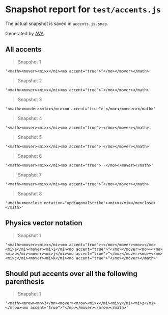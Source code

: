 # Snapshot report for `test/accents.js`

The actual snapshot is saved in `accents.js.snap`.

Generated by [AVA](https://ava.li).

## All accents

> Snapshot 1

    '<math><mover><mi>x</mi><mo accent="true">^</mo></mover></math>'

> Snapshot 2

    '<math><mover><mi>x</mi><mo accent="true">‾</mo></mover></math>'

> Snapshot 3

    '<math><munder><mi>x</mi><mo accent="true">_</mo></munder></math>'

> Snapshot 4

    '<math><mover><mi>x</mi><mo accent="true">→</mo></mover></math>'

> Snapshot 5

    '<math><mover><mi>x</mi><mo accent="true">⋅</mo></mover></math>'

> Snapshot 6

    '<math><mover><mi>x</mi><mo accent="true">⋅⋅</mo></mover></math>'

> Snapshot 7

    '<math><mover><mi>x</mi><mo accent="true">˜</mo></mover></math>'

> Snapshot 8

    '<math><menclose notation="updiagonalstrike"><mi>x</mi></menclose></math>'

## Physics vector notation

> Snapshot 1

    '<math><mover><mi>x</mi><mo accent="true">→</mo></mover><mo>=</mo><mi>a</mi><mover><mi>i</mi><mo accent="true">^</mo></mover><mo>+</mo><mi>b</mi><mover><mi>j</mi><mo accent="true">^</mo></mover><mo>+</mo><mi>c</mi><mover><mi>k</mi><mo accent="true">^</mo></mover></math>'

## Should put accents over all the following parenthesis

> Snapshot 1

    '<math><mrow><mn>3</mn><mover><mrow><mi>x</mi><mi>y</mi><mi>z</mi></mrow><mo accent="true">^</mo></mover></mrow></math>'

